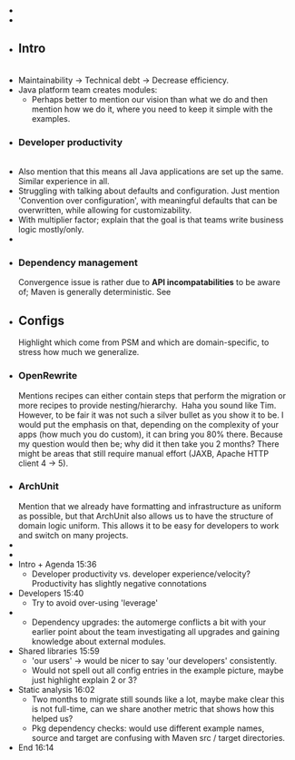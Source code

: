 -
- ​
- ## Intro
  ​
- Maintainability -> Technical debt -> Decrease efficiency.
- Java platform team creates modules:
	- Perhaps better to mention our vision than what we do and then mention how we do it, where you need to keep it simple with the examples.
- ### Developer productivity 
  ​
- Also mention that this means all Java applications are set up the same. Similar experience in all.
- Struggling with talking about defaults and configuration. Just mention 'Convention over configuration', with meaningful defaults that can be overwritten, while allowing for customizability.
- With multiplier factor; explain that the goal is that teams write business logic mostly/only.
- ​
- ### Dependency management
  ​
  Convergence issue is rather due to **API incompatabilities** to be aware of; Maven is generally deterministic. See
- ## Configs
  ​
  Highlight which come from PSM and which are domain-specific, to stress how much we generalize.
  ​
- ### OpenRewrite
  ​
  Mentions recipes can either contain steps that perform the migration or more recipes to provide nesting/hierarchy.
  ​
  Haha you sound like Tim. However, to be fair it was not such a silver bullet as you show it to be. I would put the emphasis on that, depending on the complexity
  of your apps (how much you do custom), it can bring you 80% there. Because my question would then be; why did it then take you 2 months? There might be areas that
  still require manual effort (JAXB, Apache HTTP client 4 -> 5).
  ​
- ### ArchUnit
  ​
  Mention that we already have formatting and infrastructure as uniform as possible, but that ArchUnit also allows us to have the structure of domain logic uniform.
  This allows it to be easy for developers to work and switch on many projects.
- ​
-
- Intro + Agenda 15:36
	- Developer productivity vs. developer experience/velocity? Productivity has slightly negative connotations
- Developers 15:40
	- Try to avoid over-using 'leverage'
-
	- Dependency upgrades: the automerge conflicts a bit with your earlier point about the team investigating all upgrades and gaining knowledge about external modules.
- Shared libraries 15:59
	- 'our users' -> would be nicer to say 'our developers' consistently.
	- Would not spell out all config entries in the example picture, maybe just highlight explain 2 or 3?
- Static analysis 16:02
	- Two months to migrate still sounds like a lot, maybe make clear this is not full-time, can we share another metric that shows how this helped us?
	- Pkg dependency checks: would use different example names, source and target are confusing with Maven src / target directories.
- End 16:14